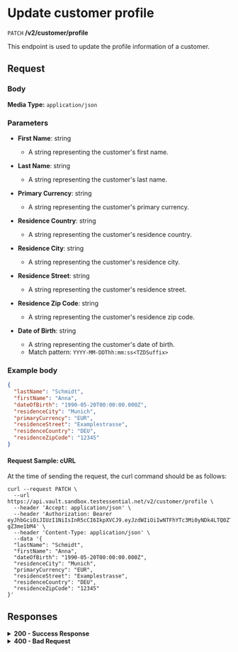 # Update customer profile

`PATCH` **/v2/customer/profile**

This endpoint is used to update the profile information of a customer.

## Request

### Body

**Media Type:** `application/json`

### Parameters

- **First Name**: string
  - A string representing the customer's first name.

- **Last Name**: string
  - A string representing the customer's last name.

- **Primary Currency**: string
  - A string representing the customer's primary currency.

- **Residence Country**: string
  - A string representing the customer's residence country.

- **Residence City**: string
  - A string representing the customer's residence city.

- **Residence Street**: string
  - A string representing the customer's residence street.

- **Residence Zip Code**: string
  - A string representing the customer's residence zip code.

- **Date of Birth**: string
  - A string representing the customer's date of birth.
  - Match pattern: `YYYY-MM-DDThh:mm:ss<TZDSuffix>`


### **Example body**
  
```json
{
  "lastName": "Schmidt",
  "firstName": "Anna",
  "dateOfBirth": "1990-05-20T00:00:00.000Z",
  "residenceCity": "Munich",
  "primaryCurrency": "EUR",
  "residenceStreet": "Examplestrasse",
  "residenceCountry": "DEU",
  "residenceZipCode": "12345"
}
```

#### **Request Sample: cURL**

At the time of sending the request, the curl command should be as follows:

```curl cURL
curl --request PATCH \
  --url https://api.vault.sandbox.testessential.net/v2/customer/profile \
  --header 'Accept: application/json' \
  --header 'Authorization: Bearer eyJhbGciOiJIUzI1NiIsInR5cCI6IkpXVCJ9.eyJzdWIiOiIwNTFhYTc3Mi0yNDk4LTQ0ZTEtODdmYi0zYzNhZDdlMTY1ODgiLCJleHAiOjE3MTE3ODM4OTYsImlhdCI6MTcxMTY5NzQ5Nn0.GBWhOHEIbiOipMa1kXMsamNqT1I6pFBe3-gZ3me1bM4' \
  --header 'Content-Type: application/json' \
  --data '{
  "lastName": "Schmidt",
  "firstName": "Anna",
  "dateOfBirth": "1990-05-20T00:00:00.000Z",
  "residenceCity": "Munich",
  "primaryCurrency": "EUR",
  "residenceStreet": "Examplestrasse",
  "residenceCountry": "DEU",
  "residenceZipCode": "12345"
}'
```

## Responses

<details>
<summary><strong>200 - Success Response</strong></summary>
  
The server successfully processed the client's request and returned a positive result.
  

</details>


<details>
<summary><strong>400 - Bad Request</strong></summary>

The response status code indicates that the requested page was not found on the server.
  
- **Media type:** `application/json`
  
  

- **message:** string
  - Message displayed to the user.

- **field:** string
  - Specifies the field in the request that caused the error.

- **errorId:** integer
  - Identifier of the error.

- **systemId:** string
  - Identifier of the component.

- **originalMessage:** string
  - The original error message.

- **errorStackTrace:** string
  - The place where the error occurred in the code.

- **data:** object
  - Additional data related to the error, structured as key-value pairs.
    - **additionalProp1:** object
    - **additionalProp2:** object
    - **additionalProp3:** object

- **error:** string
  - Identifier of the error.

    
**Responses example**

```json
{
  "error": "COMMON",
  "errorId": 0,
  "message": "Sorry for inconvenience. We're fixing the issue. If you have urgent questions, contact support",
  "systemId": "core"
}
```

</details>
